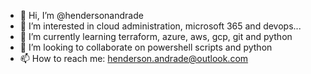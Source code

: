 - 👋 Hi, I’m @hendersonandrade
- 👀 I’m interested in cloud administration, microsoft 365 and devops...
- 🌱 I’m currently learning terraform, azure, aws, gcp, git and python
- 💞️ I’m looking to collaborate on powershell scripts and python
- 📫 How to reach me: henderson.andrade@outlook.com

<!---
hendersonandrade/hendersonandrade is a ✨ special ✨ repository because its `README.md` (this file) appears on your GitHub profile.
You can click the Preview link to take a look at your changes.
--->
